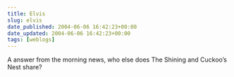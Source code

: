 ```yaml
---
title: Elvis
slug: elvis
date_published: 2004-06-06 16:42:23+00:00
date_updated: 2004-06-06 16:42:23+00:00
tags: [weblogs]
---
```

A answer from the morning news, who else does The Shining and Cuckoo’s Nest share?
